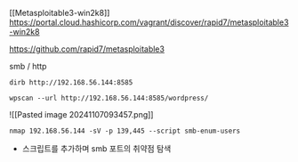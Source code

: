 [[Metasploitable3-win2k8]]
https://portal.cloud.hashicorp.com/vagrant/discover/rapid7/metasploitable3-win2k8

https://github.com/rapid7/metasploitable3


smb / http 


`dirb http://192.168.56.144:8585 `

`wpscan --url http://192.168.56.144:8585/wordpress/`

![[Pasted image 20241107093457.png]]

`nmap 192.168.56.144 -sV -p 139,445 --script smb-enum-users`
- 스크립트를 추가하며 smb 포트의 취약점 탐색